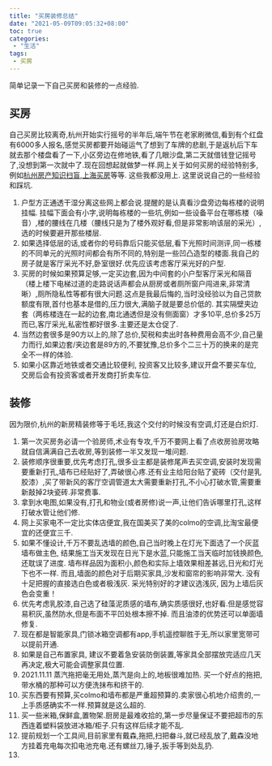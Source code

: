 ```yaml
---
title: "买房装修总结"
date: "2021-05-09T09:05:32+08:00"
toc: true
categories:
 - "生活"
tags:
 - 买房
---
```


简单记录一下自己买房和装修的一点经验.

## 买房
自己买房比较离奇,杭州开始实行摇号的半年后,端午节在老家刷微信,看到有个红盘有6000多人报名,感觉买房都要开始碰运气了想到了车牌的悲剧,于是返杭后下车就去那个楼盘看了一下,小区旁边在修地铁,看了几眼沙盘,第二天就借钱登记摇号了,没想到第一次就中了.现在回想起就做梦一样.网上关于如何买房的经验特别多,例如[杭州房产知识扫盲](https://github.com/houshanren/hangzhou_house_knowledge),[上海买房](https://github.com/ayuer/shanghai_house_knowledge)等等. 这些我都没用上. 这里说说自己的一些经验和踩坑.

<!--more-->

1. 户型方正通透干湿分离这些网上都会说.提醒的是认真看沙盘旁边每栋楼的说明挂幅. 挂幅下面会有小字,说明每栋楼的一些坑,例如一些设备平台在哪栋楼（噪音）,楼的腰线在几楼（腰线只是为了楼外观好看,但是非常影响该层的采光）,选的时候要避开那些楼层.
2. 如果选择低层的话,或者你的号码靠后只能买低层,看下光照时间测评,同一栋楼的不同单元的光照时间都会有所不同的,特别是一些凹凸造型的楼面.我自己的房子就是客厅采光不好,卧室很好.优先应该考虑客厅采光好的户型.
3. 买房的时候如果预算足够,一定买边套,因为中间套的小户型客厅采光和隔音（楼上楼下电梯过道的走路说话声都会从厨房或者厕所窗户闯进来,非常清晰）,厕所隐私性等都有很大问题.这点是我最后悔的,当时没经验以为自己贷款额度有限,首付也基本是借的,压力很大,满脑子就是要总价低的. 其实隔壁夹边套（两栋楼连在一起的边套,南北通透但是没有侧面窗）才多10平,总价多25万而已,客厅采光,私密性都好很多.主要还是太仓促了.
4. 当然边套很多是90方以上的,除了总价,契税和卖出时各种费用会高不少,自己量力而行,如果边套/夹边套是89方的,不要犹豫,总价多个二三十万的换来的是完全不一样的体验.
5. 如果小区靠近地铁或者交通比较便利, 投资客又比较多,建议开盘不要买车位, 交房后会有投资客或者开发商打折卖车位. 

## 装修
因为限价,杭州的新房精装修等于毛坯,我这个交付的时候没有空调,灯还是白炽灯.

1. 第一次买房务必请一个验房师,术业有专攻,千万不要网上看了点收房验房攻略就自信满满自己去收房,等到装修一半又发现一堆问题.
2. 装修顺序很重要,优先考虑打孔,很多业主都是装修尾声去买空调,安装时发现需要重新打孔,墙布已经贴好了,弄破很心疼.还有业主给阳台贴了瓷砖（交付是乳胶漆）,买了带新风的客厅空调管道太大需要重新打孔,不小心打破水管,需要重新敲掉2块瓷砖.非常费事.
3. 拿到水电图,如果没有,打孔和物业(或者房修)说一声,让他们告诉哪里打孔,这样打破水管让他们修.
4. 网上买家电不一定比实体店便宜,我在国美买了美的colmo的空调,比淘宝最便宜的还便宜三千.
5. 如果不懂设计,千万不要乱选墙的颜色,自己当时晚上在灯光下面选了一个灰蓝墙布做主色, 结果施工当天发现在日光下是水蓝,只能施工当天临时加钱换颜色,还耽误了进度. 墙布样品因为面积小,颜色和实际上墙效果相差甚远,日光和灯光下也不一样. 而且,墙面的颜色对于后期买家具,沙发和窗帘的影响非常大. 没有十足把握的直接选白色或者极浅灰. 采光特别好的才建议选浅灰, 因为上墙后灰色会变重！
6. 优先考虑乳胶漆,自己选了硅藻泥质感的墙布,确实质感很好,也好看.但是感觉容易积灰,虽然防水,但是布面不平凹处根本擦不掉. 而且油漆的优势还可以单面墙修复.
7. 现在都是智能家具,门锁冰箱空调都有app,手机遥控聊胜于无,所以家里宽带可以提前开通.
8. 如果是自己布置家具, 建议不要着急安装防倒装置,等家具全部摆放完适应几天再决定,极大可能会调整家具位置.
9. 2021.11.11 蒸汽拖把毫无用处,蒸汽是向上的,地板很难加热. 买一个好点的拖把,带水桶的那种可以方便洗抹布和挤干的.
10. 买东西要有预算,买colmo和墙布都是严重超预算的.卖家很心机地介绍贵的,一上手质感确实不一样.预算就是这么超的.
11. 买一些米箱,保鲜盒,置物架.厨房是最难收拾的,第一步尽量保证不要把超市的东西连着塑料袋放进冰箱/柜子.只有这样后续才能不乱.
12. 提前规划一个工具间,目前家里有戴森,拖把,扫把畚斗,就已经乱放了,戴森没地方挂着充电每次扣电池充电.还有螺丝刀,锤子,扳手等到处乱扔.
13. 




